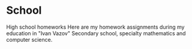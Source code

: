 # School
High school homeworks
Here are my homework assignments during my education in "Ivan Vazov" Secondary school, specialty mathematics and computer science.
